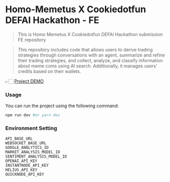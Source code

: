 # Homo-Memetus X Cookiedotfun DEFAI Hackathon - FE

> This is Homo Memetus X Cookiedotfun DEFAI Hackathon submission FE repository

> This repository includes code that allows users to derive trading strategies through conversations with an agent, summarize and refine their trading strategies, and collect, analyze, and classify information about meme coins using AI search. Additionally, it manages users' credits based on their wallets.

👉🏻 [Project DEMO](https://homo-memetus-cookiedotfun-hackathon.vercel.app "HOMO MEMETUS Project DEMO")

### Usage

You can run the project using the following command:

```bash
npm run dev #or yarn dev
```

### Environment Setting

```text
API_BASE_URL
WEBSOCKET_BASE_URL
GOOGLE_ANALYTICS_ID
MARKET_ANALYSIS_MODEL_ID
SENTIMENT_ANALYSIS_MODEL_ID
OPENAI_API_KEY
INSTANTNODE_API_KEY
HELIUS_API_KEY
QUICKNODE_API_KEY
```
